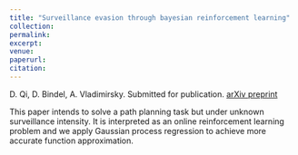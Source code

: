 ```yaml
---
title: "Surveillance evasion through bayesian reinforcement learning"
collection:
permalink:
excerpt:
venue:
paperurl:
citation:
---
```

D. Qi, D. Bindel, A. Vladimirsky. Submitted for publication. [arXiv preprint](https://arxiv.org/abs/2109.14811)

This paper intends to solve a path planning task but under unknown surveillance intensity. It is interpreted as an online reinforcement learning problem and we apply Gaussian process regression to achieve more accurate function approximation.
